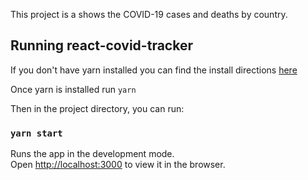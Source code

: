 This project is a shows the COVID-19 cases and deaths by country.

## Running react-covid-tracker

If you don't have yarn installed you can find the install directions [here](https://classic.yarnpkg.com/en/docs/install/#mac-stable)

Once yarn is installed run `yarn` 

Then in the project directory, you can run:

### `yarn start`

Runs the app in the development mode.<br />
Open [http://localhost:3000](http://localhost:3000) to view it in the browser.
